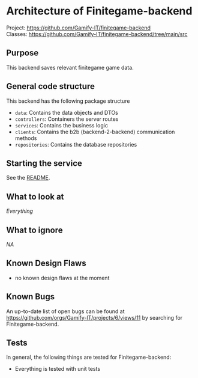 # Architecture of Finitegame-backend

Project: <https://github.com/Gamify-IT/finitegame-backend> \
Classes: <https://github.com/Gamify-IT/finitegame-backend/tree/main/src>

## Purpose

This backend saves relevant finitegame game data.

## General code structure

This backend has the following package structure
- `data`: Contains the data objects and DTOs
- `controllers`: Containers the server routes
- `services`: Contains the business logic
- `clients`: Contains the b2b (backend-2-backend) communication methods
- `repositories`: Contains the database repositories


## Starting the service

See the [README](https://github.com/Gamify-IT/finitegame-backend#readme).

## What to look at

_Everything_

## What to ignore

_NA_

## Known Design Flaws

- no known design flaws at the moment

## Known Bugs

An up-to-date list of open bugs can be found at <https://github.com/orgs/Gamify-IT/projects/6/views/11> by searching for Finitegame-backend.

## Tests

In general, the following things are tested for Finitegame-backend:
- Everything is tested with unit tests
